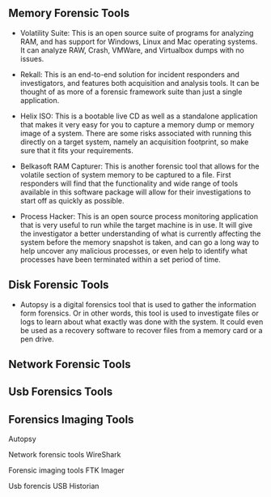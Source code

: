 ## Memory Forensic Tools

   * Volatility Suite: This is an open source suite of programs for analyzing RAM, and has support for Windows, Linux and Mac operating systems. It can analyze RAW, Crash, VMWare, and Virtualbox dumps with no issues.<br>

   * Rekall: This is an end-to-end solution for incident responders and investigators, and features both acquisition and analysis tools. It can be thought of as more of a forensic framework suite than just a single application.<br>

   * Helix ISO: This is a bootable live CD as well as a standalone application that makes it very easy for you to capture a memory dump or memory image of a system. There are some risks associated with running this directly on a target system, namely an acquisition footprint, so make sure that it fits your requirements.<br>

   * Belkasoft RAM Capturer: This is another forensic tool that allows for the volatile section of system memory to be captured to a file. First responders will find that the functionality and wide range of tools available in this software package will allow for their investigations to start off as quickly as possible.<br>

   * Process Hacker: This is an open source process monitoring application that is very useful to run while the target machine is in use. It will give the investigator a better understanding of what is currently affecting the system before the memory snapshot is taken, and can go a long way to help uncover any malicious processes, or even help to identify what processes have been terminated within a set period of time. <br>


## Disk Forensic Tools

* Autopsy is a digital forensics tool that is used to gather the information form forensics. Or in other words, this tool is used to investigate files or logs to learn about what exactly was done with the system. It could even be used as a recovery software to recover files from a memory card or a pen drive.

## Network Forensic Tools

## Usb Forensics Tools

## Forensics Imaging Tools

Autopsy

Network forensic tools
WireShark


Forensic imaging tools
FTK Imager


Usb forencis
USB Historian
